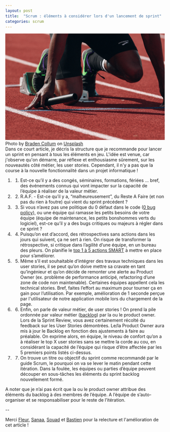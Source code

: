 ```yaml
---
layout: post
title:  "Scrum : éléments à considérer lors d'un lancement de sprint"
categories: scrum
---
```


<div class="clearfix">
	<img src="/images/posts/braden-collum-87874-unsplash.jpg" class="img-floating-left-large" />
</div>

<div class="clearfix">
	<div class="photocredit">
		Photo by <a href="https://unsplash.com/photos/9HI8UJMSdZA?utm_source=unsplash&utm_medium=referral&utm_content=creditCopyText" target="_unsplash">Braden Collum</a> on <a href="https://unsplash.com/photos/9HI8UJMSdZA?utm_source=unsplash&utm_medium=referral&utm_content=creditCopyText" target="_unsplash">Unsplash</a>
	</div>
</div>

<div class="clearfix">
	Dans ce court article, je décris la structure que je recommande pour lancer un sprint en pensant à tous les éléments en jeu. L'idée est venue, car j'observe qu'on démarre, par réflexe et enthousiasme sûrement, sur les nouveautés côté métier, les user stories. Cependant, il n'y a pas que la course à la nouvelle fonctionnalité dans un projet informatique !
</div>


<!--more-->

1. 1) Est-ce qu’il y a des congés, séminaires, formations, fériées … bref, des événements connus qui vont impacter sur la capacité de l’équipe à réaliser de la valeur métier.

2. 2) R.A.F. - Est-ce qu’il y a, “malheureusement”, du Reste A Faire (et non pas du rien à foutre) qui vient du sprint précédent ?

3. 3) Si vous n’avez pas une politique du 0 défaut dans le code (<a href="https://blog.crisp.se/tag/bugs" target="_0bugpolicy">0 bug policy</a>), ou une équipe qui ramasse les petits besoins de votre équipe (équipe de maintenance, les petits bonshommes verts du logiciel), est-ce qu’il y a des bugs critiques ou majeurs à régler dans ce sprint ?

4. 4) Puisqu’on est d’accord, des rétrospectives sans actions dans les jours qui suivent, ça ne sert à rien. On risque de transformer la rétrospective, si critique dans l’agilité d’une équipe, en un bureau des pleurs. On planifie le <a href="https://fr.wikipedia.org/wiki/Objectifs_et_indicateurs_SMART" target="_smart">top 1 à 5 actions SMART</a> à mettre en place pour s’améliorer.

5. 5) Même s’il est souhaitable d’intégrer des travaux techniques dans les user stories, il se peut qu’on doive mettre sa cravate en tant qu’ingénieur et qu’on décide de remonter une alerte au Product Owner (ex. problème de performance anticipé, refactoring d’une zone de code non maintenable). Certaines équipes appellent cela les technical stories. Bref, faites l’effort au maximum pour tourner ça en gain pour l’utilisation.  Par exemple, amélioration de 1 seconde perçue par l'utilisateur de notre application mobile lors du chargement de la page.

6. 6) Enfin, on parle de valeur métier, de user stories ! On prend la pile ordonnée par valeur métier (<a href="https://www.scrum.org/resources/what-is-a-product-backlog" target="_backlog">backlog</a>) par la ou le product owner. Lors de la Sprint Review, vous avez certainement récolté du feedback sur les User Stories démontrées. Le/la Product Owner aura mis à jour le Backlog en fonction des ajustements à faire au préalable. On exprime alors, en équipe, le niveau de confort qu’on a à réaliser le top X user stories sans se mettre la corde au cou, en considérant la capacité  de l’équipe qui risque d’être affectée par les 5 premiers points listés ci-dessus.

7. 7) On trouve un titre ou objectif du sprint comme recommandé par le guide Scrum, le pourquoi on va se lever le matin pendant cette itération. Dans la foulée, les équipes ou parties d’équipe peuvent découper en sous-tâches les éléments du sprint backlog nouvellement formé.

A noter que je n’ai pas écrit que la ou le product owner attribue des éléments du backlog à des membres de l’équipe. A l’équipe de s’auto-organiser et se responsabiliser pour le reste de l’itération. 

--

<div class="photocredit">
	Merci <a href="https://twitter.com/fleursaillofest" target="_merci">Fleur</a>, <a href="https://www.linkedin.com/in/sanaa-p-319044157/" target="_merci">Sanaa</a>, <a href="https://twitter.com/shadjiat" target="_merci">Souad</a> et <a href="https://twitter.com/_bnaude" target="_merci">Bastien</a> pour la relecture et l'amélioration de cet article !
</div>

